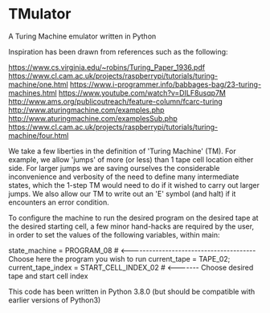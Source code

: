 # TMulator
A Turing Machine emulator written in Python

Inspiration has been drawn from references such as the following:

https://www.cs.virginia.edu/~robins/Turing_Paper_1936.pdf
https://www.cl.cam.ac.uk/projects/raspberrypi/tutorials/turing-machine/one.html
https://www.i-programmer.info/babbages-bag/23-turing-machines.html
https://www.youtube.com/watch?v=DILF8usqp7M
http://www.ams.org/publicoutreach/feature-column/fcarc-turing
http://www.aturingmachine.com/examples.php
http://www.aturingmachine.com/examplesSub.php
https://www.cl.cam.ac.uk/projects/raspberrypi/tutorials/turing-machine/four.html

We take a few liberties in the definition of 'Turing Machine' (TM). For example, we
allow 'jumps' of more (or less) than 1 tape cell location either side. For larger jumps
we are saving ourselves the considerable inconvenience and verbosity of the need to define
many intermediate states, which the 1-step TM would need to do if it wished to carry
out larger jumps. We also allow our TM to write out an 'E' symbol (and halt) if it
encounters an error condition.

To configure the machine to run the desired program on the desired tape at the desired
starting cell, a few minor hand-hacks are required by the user, in order to set the values of the
following variables, within main:

state_machine = PROGRAM_08          # <---------------------------------------    Choose here the program you wish to run
current_tape = TAPE_02; current_tape_index = START_CELL_INDEX_02  # <-------      Choose desired tape and start cell index

This code has been written in Python 3.8.0 (but should be compatible with earlier versions of Python3)
 
